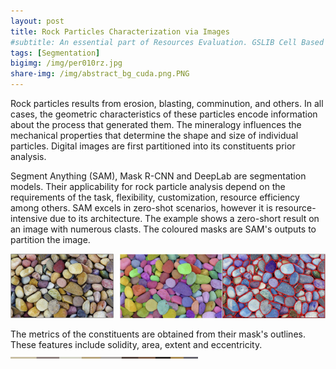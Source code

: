 ```yaml
---
layout: post
title: Rock Particles Characterization via Images
#subtitle: An essential part of Resources Evaluation. GSLIB Cell Based Method.
tags: [Segmentation]
bigimg: /img/per010rz.jpg
share-img: /img/abstract_bg_cuda.png.PNG
---
```



Rock particles results from erosion, blasting, comminution, and others. In all cases, the geometric characteristics of these particles encode information about the process that generated them. The mineralogy
influences the mechanical properties that determine the shape and size of individual particles. Digital images are first partitioned into its constituents prior analysis. 

Segment Anything (SAM), Mask R-CNN and DeepLab are segmentation models. Their applicability for rock particle analysis depend on the requirements of the task, flexibility, customization, resource efficiency among others.
SAM excels in zero-shot scenarios, however it is resource-intensive due to its architecture. The example shows a zero-short result on an image with numerous clasts. The coloured masks are SAM's outputs to partition the image. 


<div style="display: flex; justify-content: space-between;">
  <div style="text-align: center; margin-right: 10px;">
    <img src="https://github.com/numpattern/numpattern.github.io/blob/main/img/rockparticle_01.JPG?raw=true" alt="Image 1" style="width: 220px;">
  </div>
  <div style="text-align: center;">
    <img src="https://github.com/numpattern/numpattern.github.io/blob/main/img/rockparticle_02.JPG?raw=true" alt="Image 2" style="width: 220px;">
  </div>
  <div style="text-align: center;">
    <img src="https://github.com/numpattern/numpattern.github.io/blob/main/img/rockparticle_03.JPG?raw=true" alt="Image 2" style="width: 220px;">
  </div>
</div>


The metrics of the constituents are obtained from their mask's outlines. These features include solidity, area, extent and eccentricity.
<img src="https://github.com/numpattern/numpattern.github.io/blob/main/img/rockparticle_04.JPG?raw=true" style="width: 300px;">
